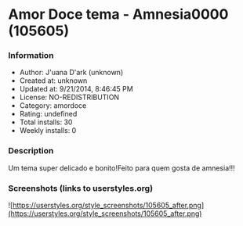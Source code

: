 # Amor Doce tema - Amnesia0000 (105605)

### Information
- Author: J'uana D'ark (unknown)
- Created at: unknown
- Updated at: 9/21/2014, 8:46:45 PM
- License: NO-REDISTRIBUTION
- Category: amordoce
- Rating: undefined
- Total installs: 30
- Weekly installs: 0


### Description
Um tema super delicado e bonito!Feito para quem gosta de amnesia!!!


### Screenshots (links to userstyles.org)
![https://userstyles.org/style_screenshots/105605_after.png](https://userstyles.org/style_screenshots/105605_after.png)


